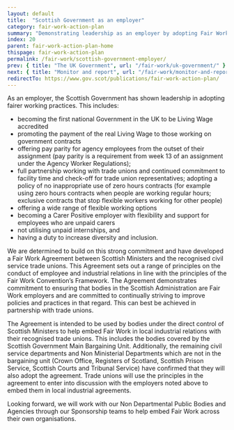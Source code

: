 ```yaml
---
layout: default
title:  "Scottish Government as an employer"
category: fair-work-action-plan
summary: "Demonstrating leadership as an employer by adopting Fair Work practices aligned with the Fair Work Framework."
index: 20
parent: fair-work-action-plan-home
thispage: fair-work-action-plan
permalink: /fair-work/scottish-government-employer/
prev: { title: "The UK Government", url: "/fair-work/uk-government/" }
next: { title: "Monitor and report", url: "/fair-work/monitor-and-report/" }
redirectTo: https://www.gov.scot/publications/fair-work-action-plan/
---
```


As an employer, the Scottish Government has shown leadership in adopting fairer working practices.  This includes:

* becoming the first national Government in the UK to be Living Wage accredited
* promoting the payment of the real Living Wage to those working on government contracts 
* offering pay parity for agency employees from the outset of their assignment (pay parity is a requirement from week 13 of an assignment under the Agency Worker Regulations);
* full partnership working with trade unions and continued commitment to facility time and  check-off for trade union representatives; adopting a policy of no inappropriate use of zero hours contracts (for example using zero hours contracts when people are working regular hours; exclusive contracts that stop flexible workers working for other people)
* offering a wide range of flexible working options
* becoming a Carer Positive employer with flexibility and support for employees who are unpaid carers
* not utilising unpaid internships, and 
* having a duty to increase diversity and inclusion.

We are determined to build on this strong commitment and have developed a Fair Work Agreement between Scottish Ministers and the recognised civil service trade unions.  This Agreement sets out a range of principles on the conduct of employee and industrial relations in line with the principles of the Fair Work Convention’s Framework.  The Agreement demonstrates commitment to ensuring that bodies in the Scottish Administration are Fair Work employers and are committed to continually striving to improve policies and practices in that regard.  This can best be achieved in partnership with trade unions. 

The Agreement is intended to be used by bodies under the direct control of Scottish Ministers to help embed Fair Work in local industrial relations with their recognised trade unions.  This includes the bodies covered by the Scottish Government Main Bargaining Unit.  Additionally, the remaining civil service departments and Non Ministerial Departments which are not in the bargaining unit (Crown Office, Registers of Scotland, Scottish Prison Service, Scottish Courts and Tribunal Service) have confirmed that they will also adopt the agreement.  Trade unions will use the principles in the agreement to enter into discussion with the employers noted above to embed them in local industrial agreements. 

Looking forward, we will work with our Non Departmental Public Bodies and Agencies through our Sponsorship teams to help embed Fair Work across their own organisations. 
